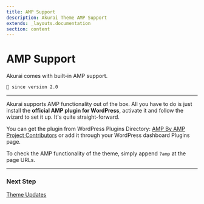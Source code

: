 ```yaml
---
title: AMP Support
description: Akurai Theme AMP Support
extends: _layouts.documentation
section: content
---
```


# AMP Support

Akurai comes with built-in AMP support.

`💁 since version 2.0`

---

Akurai supports AMP functionality out of the box. All you have to do is just install the **official AMP plugin for WordPress**, activate it and follow the wizard to set it up. It's quite straight-forward.

You can get the plugin from WordPress Plugins Directory: [AMP By AMP Project Contributors](https://wordpress.org/plugins/amp/) or add it through your WordPress dashboard Plugins page.

To check the AMP functionality of the theme, simply append `?amp` at the page URLs.

---

### Next Step

[Theme Updates](/docs/akurai/updates/)
